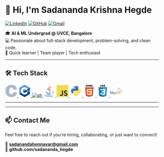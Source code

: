 # 👋 Hi, I'm Sadananda Krishna Hegde

[![LinkedIn](https://img.shields.io/badge/LinkedIn-blue?logo=linkedin&logoColor=white)](https://www.linkedin.com/in/sadananda-hegde-64994825a/)
[![GitHub](https://img.shields.io/badge/GitHub-%23121011.svg?style=flat&logo=github&logoColor=white)](https://github.com/sadananda-hegde)
[![Gmail](https://img.shields.io/badge/Gmail-D14836?style=flat&logo=gmail&logoColor=white)](mailto:sadanandahonnavar@gmail.com)

🎓 **AI & ML Undergrad @ UVCE, Bangalore**  
💻 Passionate about full-stack development, problem-solving, and clean code.  
🚀 Quick learner | Team player | Tech enthusiast

---

## 🛠️ Tech Stack

<a href="https://www.cprogramming.com/" target="_blank" rel="noreferrer">
  <img src="https://raw.githubusercontent.com/devicons/devicon/master/icons/c/c-original.svg" alt="c" width="40" height="40"/>
</a>

<a href="https://www.w3schools.com/cpp/" target="_blank" rel="noreferrer">
  <img src="https://raw.githubusercontent.com/devicons/devicon/master/icons/cplusplus/cplusplus-original.svg" alt="cplusplus" width="40" height="40"/>
</a>
<a href="https://git-scm.com/" target="_blank" rel="noreferrer">
  <img src="https://www.vectorlogo.zone/logos/git-scm/git-scm-icon.svg" alt="git" width="40" height="40"/>
</a>
<a href="https://www.java.com" target="_blank" rel="noreferrer">
  <img src="https://raw.githubusercontent.com/devicons/devicon/master/icons/java/java-original.svg" alt="java" width="40" height="40"/>
</a>

<a href="https://developer.mozilla.org/en-US/docs/Web/JavaScript" target="_blank" rel="noreferrer">
  <img src="https://raw.githubusercontent.com/devicons/devicon/master/icons/javascript/javascript-original.svg" alt="javascript" width="40" height="40"/>
</a>
<a href="https://www.python.org" target="_blank" rel="noreferrer">
  <img src="https://raw.githubusercontent.com/devicons/devicon/master/icons/python/python-original.svg" alt="python" width="40" height="40"/>
</a>

<a href="https://www.w3.org/html/" target="_blank" rel="noreferrer">
  <img src="https://raw.githubusercontent.com/devicons/devicon/master/icons/html5/html5-original-wordmark.svg" alt="html5" width="40" height="40"/>
</a>

<a href="https://www.w3schools.com/css/" target="_blank" rel="noreferrer">
  <img src="https://raw.githubusercontent.com/devicons/devicon/master/icons/css3/css3-original-wordmark.svg" alt="css3" width="40" height="40"/>
</a>

<a href="https://www.mysql.com/" target="_blank" rel="noreferrer">
  <img src="https://raw.githubusercontent.com/devicons/devicon/master/icons/mysql/mysql-original-wordmark.svg" alt="mysql" width="40" height="40"/>
</a>

---


---

## 📫 Contact Me

Feel free to reach out if you're hiring, collaborating, or just want to connect!

📧 **sadanandahonnavar@gmail.com**  
🐙 **github.com/sadananda_hegde**
